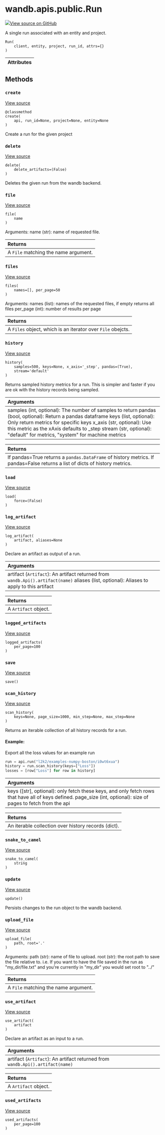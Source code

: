 # wandb.apis.public.Run

[![](https://www.tensorflow.org/images/GitHub-Mark-32px.png)View source on GitHub](https://www.github.com/wandb/client/tree/v0.10.28/wandb/apis/public.py#L843-L1400)

A single run associated with an entity and project.

```text
Run(
    client, entity, project, run_id, attrs={}
)
```

| Attributes |
| :--- |


## Methods

### `create` <a id="create"></a>

[View source](https://www.github.com/wandb/client/tree/v0.10.28/wandb/apis/public.py#L925-L965)

```text
@classmethod
create(
    api, run_id=None, project=None, entity=None
)
```

Create a run for the given project

### `delete` <a id="delete"></a>

[View source](https://www.github.com/wandb/client/tree/v0.10.28/wandb/apis/public.py#L1060-L1094)

```text
delete(
    delete_artifacts=(False)
)
```

Deletes the given run from the wandb backend.

### `file` <a id="file"></a>

[View source](https://www.github.com/wandb/client/tree/v0.10.28/wandb/apis/public.py#L1156-L1165)

```text
file(
    name
)
```

Arguments: name \(str\): name of requested file.

| Returns |
| :--- |
|  A `File` matching the name argument. |

### `files` <a id="files"></a>

[View source](https://www.github.com/wandb/client/tree/v0.10.28/wandb/apis/public.py#L1144-L1154)

```text
files(
    names=[], per_page=50
)
```

Arguments: names \(list\): names of the requested files, if empty returns all files per\_page \(int\): number of results per page

| Returns |
| :--- |
|  A `Files` object, which is an iterator over `File` obejcts. |

### `history` <a id="history"></a>

[View source](https://www.github.com/wandb/client/tree/v0.10.28/wandb/apis/public.py#L1190-L1229)

```text
history(
    samples=500, keys=None, x_axis='_step', pandas=(True),
    stream='default'
)
```

Returns sampled history metrics for a run. This is simpler and faster if you are ok with the history records being sampled.

| Arguments |
| :--- |
|  samples \(int, optional\): The number of samples to return pandas \(bool, optional\): Return a pandas dataframe keys \(list, optional\): Only return metrics for specific keys x\_axis \(str, optional\): Use this metric as the xAxis defaults to \_step stream \(str, optional\): "default" for metrics, "system" for machine metrics |

| Returns |
| :--- |
|  If pandas=True returns a `pandas.DataFrame` of history metrics. If pandas=False returns a list of dicts of history metrics. |

### `load` <a id="load"></a>

[View source](https://www.github.com/wandb/client/tree/v0.10.28/wandb/apis/public.py#L967-L1029)

```text
load(
    force=(False)
)
```

### `log_artifact` <a id="log_artifact"></a>

[View source](https://www.github.com/wandb/client/tree/v0.10.28/wandb/apis/public.py#L1322-L1354)

```text
log_artifact(
    artifact, aliases=None
)
```

Declare an artifact as output of a run.

| Arguments |
| :--- |
|  artifact \(`Artifact`\): An artifact returned from `wandb.Api().artifact(name)` aliases \(list, optional\): Aliases to apply to this artifact |

| Returns |
| :--- |
|  A `Artifact` object. |

### `logged_artifacts` <a id="logged_artifacts"></a>

[View source](https://www.github.com/wandb/client/tree/v0.10.28/wandb/apis/public.py#L1287-L1289)

```text
logged_artifacts(
    per_page=100
)
```

### `save` <a id="save"></a>

[View source](https://www.github.com/wandb/client/tree/v0.10.28/wandb/apis/public.py#L1096-L1097)

```text
save()
```

### `scan_history` <a id="scan_history"></a>

[View source](https://www.github.com/wandb/client/tree/v0.10.28/wandb/apis/public.py#L1231-L1285)

```text
scan_history(
    keys=None, page_size=1000, min_step=None, max_step=None
)
```

Returns an iterable collection of all history records for a run.

#### Example:

Export all the loss values for an example run

```python
run = api.run("l2k2/examples-numpy-boston/i0wt6xua")
history = run.scan_history(keys=["Loss"])
losses = [row["Loss"] for row in history]
```

| Arguments |
| :--- |
|  keys \(\[str\], optional\): only fetch these keys, and only fetch rows that have all of keys defined. page\_size \(int, optional\): size of pages to fetch from the api |

| Returns |
| :--- |
|  An iterable collection over history records \(dict\). |

### `snake_to_camel` <a id="snake_to_camel"></a>

[View source](https://www.github.com/wandb/client/tree/v0.10.28/wandb/apis/public.py#L561-L563)

```text
snake_to_camel(
    string
)
```

### `update` <a id="update"></a>

[View source](https://www.github.com/wandb/client/tree/v0.10.28/wandb/apis/public.py#L1031-L1058)

```text
update()
```

Persists changes to the run object to the wandb backend.

### `upload_file` <a id="upload_file"></a>

[View source](https://www.github.com/wandb/client/tree/v0.10.28/wandb/apis/public.py#L1167-L1188)

```text
upload_file(
    path, root='.'
)
```

Arguments: path \(str\): name of file to upload. root \(str\): the root path to save the file relative to. i.e. If you want to have the file saved in the run as "my\_dir/file.txt" and you're currently in "my\_dir" you would set root to "../"

| Returns |
| :--- |
|  A `File` matching the name argument. |

### `use_artifact` <a id="use_artifact"></a>

[View source](https://www.github.com/wandb/client/tree/v0.10.28/wandb/apis/public.py#L1295-L1320)

```text
use_artifact(
    artifact
)
```

Declare an artifact as an input to a run.

| Arguments |
| :--- |
|  artifact \(`Artifact`\): An artifact returned from `wandb.Api().artifact(name)` |

| Returns |
| :--- |
|  A `Artifact` object. |

### `used_artifacts` <a id="used_artifacts"></a>

[View source](https://www.github.com/wandb/client/tree/v0.10.28/wandb/apis/public.py#L1291-L1293)

```text
used_artifacts(
    per_page=100
)
```

